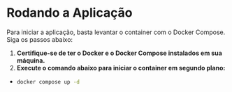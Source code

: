 # Rodando a Aplicação

Para iniciar a aplicação, basta levantar o container com o Docker Compose. Siga os passos abaixo:

1. **Certifique-se de ter o Docker e o Docker Compose instalados em sua máquina.**
2. **Execute o comando abaixo para iniciar o container em segundo plano:**
-   ```bash 
    docker compose up -d 
    ```
